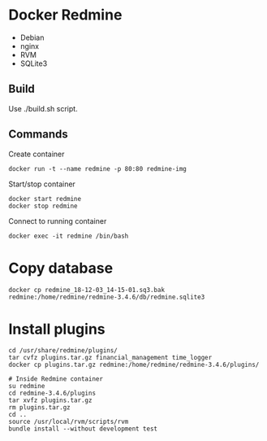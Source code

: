 # Docker Redmine
* Debian
* nginx
* RVM
* SQLite3

## Build
Use ./build.sh script.

## Commands

Create container
```
docker run -t --name redmine -p 80:80 redmine-img
```

Start/stop container
```
docker start redmine
docker stop redmine
```

Connect to running container
```
docker exec -it redmine /bin/bash
```

# Copy database
```
docker cp redmine_18-12-03_14-15-01.sq3.bak redmine:/home/redmine/redmine-3.4.6/db/redmine.sqlite3
```

# Install plugins
```
cd /usr/share/redmine/plugins/
tar cvfz plugins.tar.gz financial_management time_logger
docker cp plugins.tar.gz redmine:/home/redmine/redmine-3.4.6/plugins/

# Inside Redmine container
su redmine
cd redmine-3.4.6/plugins
tar xvfz plugins.tar.gz
rm plugins.tar.gz
cd ..
source /usr/local/rvm/scripts/rvm
bundle install --without development test
```

